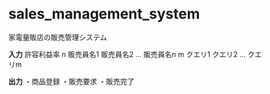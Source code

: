 # sales_management_system
家電量販店の販売管理システム

**入力**
許容利益率
n
販売員名1
販売員名2
...
販売員名n
m
クエリ1
クエリ2
...
クエリm

**出力**
・商品登録
・販売要求
・販売完了
